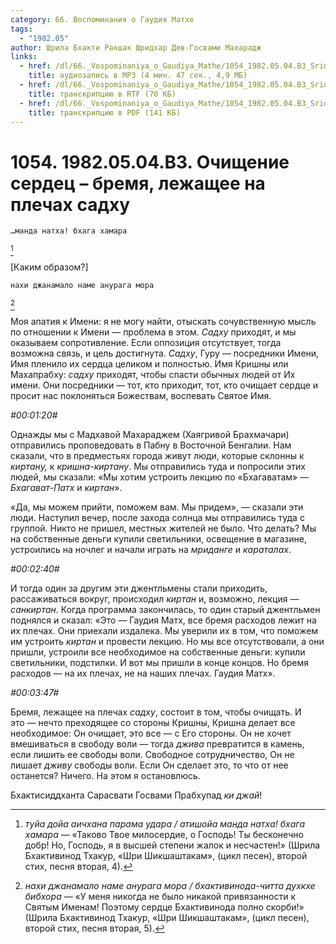```yaml
---
category: 66. Воспоминания о Гаудия Матхе
tags:
  - "1982.05"
author: Шрила Бхакти Ракшак Шридхар Дев-Госвами Махарадж
links:
  - href: /dl/66._Vospominaniya_o_Gaudiya_Mathe/1054_1982.05.04.B3_SridharMj_Ochishhenie_serdec--bremja_lezhashhee_na_plechah_sadhu.mp3
    title: аудиозапись в MP3 (4 мин. 47 сек., 4,9 МБ)
  - href: /dl/66._Vospominaniya_o_Gaudiya_Mathe/1054_1982.05.04.B3_SridharMj_Ochishhenie_serdec--bremja_lezhashhee_na_plechah_sadhu.rtf
    title: транскрипцию в RTF (70 КБ)
  - href: /dl/66._Vospominaniya_o_Gaudiya_Mathe/1054_1982.05.04.B3_SridharMj_Ochishhenie_serdec--bremja_lezhashhee_na_plechah_sadhu.pdf
    title: транскрипцию в PDF (141 КБ)
---
```


# 1054. 1982.05.04.B3. Очищение сердец – бремя, лежащее на плечах садху

    …манда натха! бхага хамара
[^_ftn1]

[Каким образом?]

    нахи джанамало наме анурага мора
[^_ftn2]

Моя апатия к Имени: я не могу найти, отыскать сочувственную мысль по отношении к Имени — проблема в этом. *Садху* приходят, и мы оказываем сопротивление. Если оппозиция отсутствует, тогда возможна связь, и цель достигнута. *Садху*, Гуру — посредники Имени, Имя пленило их сердца целиком и полностью. Имя Кришны или Махапрабху: *садху* приходят, чтобы спасти обычных людей от Их имени. Они посредники — тот, кто приходит, тот, кто очищает сердце и просит нас поклоняться Божествам, воспевать Святое Имя.

*#00:01:20#*

Однажды мы с Мадхавой Махараджем (Хаягривой Брахмачари) отправились проповедовать в Пабну в Восточной Бенгалии. Нам сказали, что в предместьях города живут люди, которые склонны к *киртану,* к *кришна-киртану*. Мы отправились туда и попросили этих людей, мы сказали: «Мы хотим устроить лекцию по «Бхагаватам» — *Бхагават-Патх* и *киртан*».

«Да, мы можем прийти, поможем вам. Мы придем», — сказали эти люди. Наступил вечер, после захода солнца мы отправились туда с группой. Никто не пришел, местных жителей не было. Что делать? Мы на собственные деньги купили светильники, освещение в магазине, устроились на ночлег и начали играть на *мриданге* и *караталах*.

*#00:02:40#*

И тогда один за другим эти джентльмены стали приходить, рассаживаться вокруг, происходил *киртан* и, возможно, лекция — *санкиртан*. Когда программа закончилась, то один старый джентльмен поднялся и сказал: «Это — Гаудия Матх, все бремя расходов лежит на их плечах. Они приехали издалека. Мы уверили их в том, что поможем им устроить *киртан* и провести лекцию. Но мы все отсутствовали, а они пришли, устроили все необходимое на собственные деньги: купили светильники, подстилки. И вот мы пришли в конце концов. Но бремя расходов — на их плечах, не на наших плечах. Гаудия Матх».

*#00:03:47#*

Бремя, лежащее на плечах *садху*, состоит в том, чтобы очищать. И это — нечто преходящее со стороны Кришны, Кришна делает все необходимое: Он очищает, это все — с Его стороны. Он не хочет вмешиваться в свободу воли — тогда *джива* превратится в камень, если лишить ее свободы воли. Свободное сотрудничество, Он не лишает *дживу* свободы воли. Если Он сделает это, то что от нее останется? Ничего. На этом я остановлюсь.

Бхактисиддханта Сарасвати Госвами Прабхупад *ки джай*!



[^_ftn1]: *туйа дойа аичхана парама удара / атишойа манда натха! бхага хамара* — «Таково Твое милосердие, о Господь! Ты бесконечно добр! Но, Господь, я в высшей степени жалок и несчастен!» (Шрила Бхактивинод Тхакур, «Шри Шикшаштакам», (цикл песен), второй стих, песня вторая, 4).

[^_ftn2]: *нахи джанамало наме анурага мора / бхактивинода-читта духкхе бибхора* — «У меня никогда не было никакой привязанности к Святым Именам! Поэтому сердце Бхактивинода полно скорби!» (Шрила Бхактивинод Тхакур, «Шри Шикшаштакам», (цикл песен), второй стих, песня вторая, 5).

